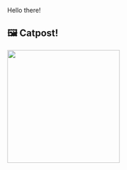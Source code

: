 Hello there!



## 🖼️ Catpost!

<sub>
    <img src="https://cdn2.thecatapi.com/images/a2t.jpg" height="256">
</sub>

